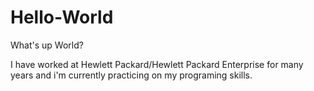 # Hello-World

What's up World?

I have worked at Hewlett Packard/Hewlett Packard Enterprise for many years and i'm currently practicing on my programing skills.
